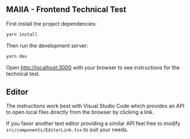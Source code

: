 ## MAIIA - Frontend Technical Test

First install the project dependencies:

```bash
yarn install
```

Then run the development server:

```bash
yarn dev
```

Open [http://localhost:3000](http://localhost:3000) with your browser to see instructions for the technical test.

## Editor

The instructions work best with Visual Studio Code which provides an API to open local files directly from the browser by clicking a link.

If you favor another text editor providing a similar API feel free to modify `src/components/EditorLink.tsx` to suit your needs.
